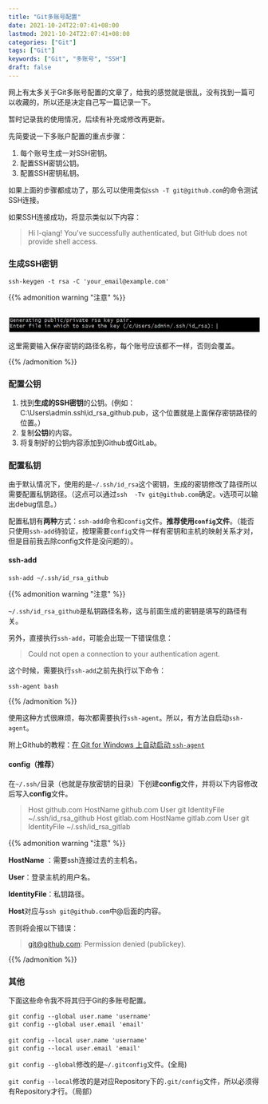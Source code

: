 ```yaml
---
title: "Git多账号配置"
date: 2021-10-24T22:07:41+08:00
lastmod: 2021-10-24T22:07:41+08:00
categories: ["Git"]
tags: ["Git"]
keywords: ["Git", "多账号", "SSH"]
draft: false
---
```


网上有太多关于Git多账号配置的文章了，给我的感觉就是很乱，没有找到一篇可以收藏的，所以还是决定自己写一篇记录一下。

暂时记录我的使用情况，后续有补充或修改再更新。

<!--more-->

先简要说一下多账户配置的重点步骤：

1. 每个账号生成一对SSH密钥。
2. 配置SSH密钥公钥。
3. 配置SSH密钥私钥。

如果上面的步骤都成功了，那么可以使用类似`ssh -T git@github.com`的命令测试SSH连接。

如果SSH连接成功，将显示类似以下内容：

> Hi l-qiang! You've successfully authenticated, but GitHub does not provide shell access.

### 生成SSH密钥

```shell
ssh-keygen -t rsa -C 'your_email@example.com'
```

{{% admonition warning "注意" %}}

​	![](/image/Git多账号配置/1.png)

这里需要输入保存密钥的路径名称，每个账号应该都不一样，否则会覆盖。

{{% /admonition %}}

### 配置公钥

1. 找到**生成的SSH密钥**的公钥。(例如：C:\Users\admin\.ssh\id_rsa_github.pub，这个位置就是上面保存密钥路径的位置。）
2. 复制**公钥**的内容。
3. 将复制好的公钥内容添加到Github或GitLab。

### 配置私钥

由于默认情况下，使用的是`~/.ssh/id_rsa`这个密钥，生成的密钥修改了路径所以需要配置私钥路径。（这点可以通过`ssh  -Tv git@github.com`确定。`v`选项可以输出debug信息。）

配置私钥有**两种**方式：`ssh-add`命令和`config`文件。**推荐使用`config`文件**。（能否只使用`ssh-add`待验证，按理需要`config`文件一样有密钥和主机的映射关系才对，但是目前我去除config文件是没问题的）。

#### ssh-add

```shell
ssh-add ~/.ssh/id_rsa_github
```

{{% admonition warning "注意" %}}

`~/.ssh/id_rsa_github`是私钥路径名称，这与前面生成的密钥是填写的路径有关。

另外，直接执行`ssh-add`，可能会出现一下错误信息：

> Could not open a connection to your authentication agent.

这个时候，需要执行`ssh-add`之前先执行以下命令：

```
ssh-agent bash
```

{{% /admonition %}}

使用这种方式很麻烦，每次都需要执行`ssh-agent`。所以，有方法自启动`ssh-agent`。

附上Github的教程：[在 Git for Windows 上自动启动 `ssh-agent`](https://docs.github.com/cn/authentication/connecting-to-github-with-ssh/working-with-ssh-key-passphrases)

#### config（推荐）

在`~/.ssh/`目录（也就是存放密钥的目录）下创建**config**文件，并将以下内容修改后写入**config**文件。

> Host github.com
>     HostName github.com
>     User git
>     IdentityFile ~/.ssh/id_rsa_github
> Host gitlab.com
>     HostName gitlab.com
>     User git
>     IdentityFile ~/.ssh/id_rsa_gitlab

{{% admonition warning "注意" %}}

**HostName** ：需要ssh连接过去的主机名。

**User**：登录主机的用户名。

**IdentityFile**：私钥路径。

**Host**对应与`ssh git@github.com`中@后面的内容。

否则将会报以下错误：

> git@github.com: Permission denied (publickey).

{{% /admonition %}}

### 其他

下面这些命令我不将其归于Git的多账号配置。

```shell
git config --global user.name 'username'
git config --global user.email 'email'

git config --local user.name 'username'
git config --local user.email 'email'
```

`git config --global`修改的是`~/.gitconfig`文件。(全局)

`git config --local`修改的是对应Repository下的`.git/config`文件，所以必须得有Repository才行。（局部）



